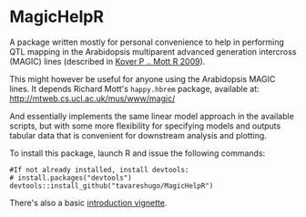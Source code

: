 # MagicHelpR

A package written mostly for personal convenience to help in performing QTL 
mapping in the Arabidopsis multiparent advanced generation intercross (MAGIC) 
lines (described in [Kover P .. Mott R 2009](http://journals.plos.org/plosgenetics/article?id=10.1371/journal.pgen.1000551)).

This might however be useful for anyone using the Arabidopsis MAGIC lines. It
depends Richard Mott's `happy.hbrem` package, available at:
http://mtweb.cs.ucl.ac.uk/mus/www/magic/

And essentially implements the same linear model approach in the available 
scripts, but with some more flexibility for specifying models and outputs 
tabular data that is convenient for downstream analysis and plotting.

To install this package, launch R and issue the following commands:
```
#If not already installed, install devtools:
# install.packages("devtools")
devtools::install_github("tavareshugo/MagicHelpR")
```

There's also a basic [introduction vignette](vignettes/introduction.Rmd).
